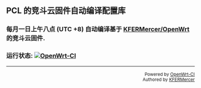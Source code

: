 ## PCL 的竞斗云固件自动编译配置库

### 每月一日上午八点 (UTC +8) 自动编译基于 [KFERMercer/OpenWrt](https://github.com/KFERMercer/OpenWrt) 的竞斗云固件.

### 运行状态: [![OpenWrt-CI](https://github.com/362130111/PAWR619AC-RoutineCompile/workflows/OpenWrt-CI/badge.svg)](https://github.com/362130111/PAWR619AC-RoutineCompile/actions?query=workflow%3AOpenWrt-CI)

---

<div align="right"><sup align="right">Powered by <a href="https://github.com/KFERMercer/OpenWrt-CI">OpenWrt-CI</a></sup></div>

<div align="right"><sup align="right">Authored by <a href="https://github.com/KFERMercer">KFERMercer</a></sup></div>
